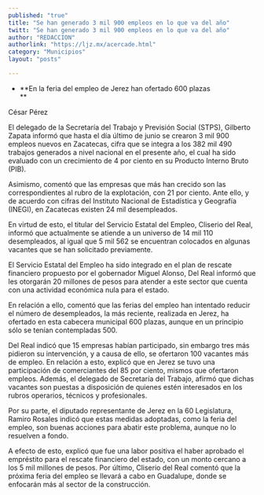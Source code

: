 ```yaml
---
published: "true"
title: "Se han generado 3 mil 900 empleos en lo que va del año"
twitt: "Se han generado 3 mil 900 empleos en lo que va del año"
author: "REDACCION"
authorlink: "https://ljz.mx/acercade.html"
category: "Municipios"
layout: "posts"

---
```


*   **En la feria del empleo de Jerez han ofertado 600 plazas  
    **


  César Pérez



  El delegado de la Secretaría del Trabajo y Previsión Social (STPS), Gilberto Zapata informó que hasta el día último de junio se crearon 3 mil 900 empleos nuevos en Zacatecas, cifra que se integra a los 382 mil 490 trabajos generados a nivel nacional en el presente año, el cual ha sido evaluado con un crecimiento de 4 por ciento en su Producto Interno Bruto (PIB).



  Asimismo, comentó que las empresas que más han crecido son las correspondientes al rubro de la explotación, con 21 por ciento. Ante ello, y de acuerdo con cifras del Instituto Nacional de Estadística y Geografía (INEGI), en Zacatecas existen 24 mil desempleados.



  En virtud de esto, el titular del Servicio Estatal del Empleo, Cliserio del Real, informó que actualmente se atiende a un universo de 14 mil 110 desempleados, al igual que 5 mil 562 se encuentran colocados en algunas vacantes que se han solicitado previamente.



  El Servicio Estatal del Empleo ha sido integrado en el plan de rescate financiero propuesto por el gobernador Miguel Alonso, Del Real informó que les otorgarán 20 millones de pesos para atender a este sector que cuenta con una actividad económica nula para el estado.



  En relación a ello, comentó que las ferias del empleo han intentado reducir el número de desempleados, la más reciente, realizada en Jerez, ha ofertado en esta cabecera municipal 600 plazas, aunque en un principio sólo se tenían contempladas 500.



  Del Real indicó que 15 empresas habían participado, sin embargo tres más pidieron su intervención, y a causa de ello, se ofertaron 100 vacantes más de empleo. En relación a esto, explicó que en Jerez se tuvo una participación de comerciantes del 85 por ciento, mismos que ofertaron empleos. Además, el delegado de Secretaría del Trabajo, afirmó que dichas vacantes son puestas a disposición de quienes estén interesados en los rubros operarios, técnicos y profesionales.



  Por su parte, el diputado representante de Jerez en la 60 Legislatura, Ramiro Rosales indicó que estas medidas adoptadas, como la feria del empleo, son buenas acciones para abatir este problema, aunque no lo resuelven a fondo.



  A efecto de esto, explicó que fue una labor positiva el haber aprobado el empréstito para el rescate financiero del estado, con un monto cercano a los 5 mil millones de pesos. Por último, Cliserio del Real comentó que la próxima feria del empleo se llevará a cabo en Guadalupe, donde se enfocarán más al sector de la construcción.

